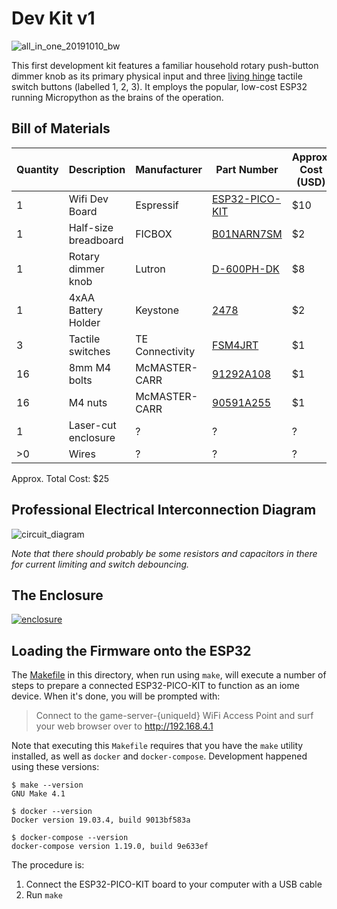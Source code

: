 # Dev Kit v1

![all_in_one_20191010_bw](https://user-images.githubusercontent.com/585182/66948574-f74bb900-f022-11e9-9d6a-b5a0445ed567.png)

This first development kit features a familiar household rotary push-button dimmer knob as its primary physical input and three [living hinge](https://en.wikipedia.org/wiki/Living_hinge) tactile switch buttons (labelled 1, 2, 3). It employs the popular, low-cost ESP32 running Micropython as the brains of the operation.

## Bill of Materials

| Quantity | Description | Manufacturer | Part Number | Approx. Cost (USD) |
| --- | --- | --- | --- | --- |
| 1 | Wifi Dev Board | Espressif | [ESP32-PICO-KIT](https://octopart.com/esp32-pico-kit-espressif+systems-91893718) | $10 |
| 1 | Half-size breadboard | FICBOX | [B01NARN7SM](https://www.amazon.com/gp/product/B01NARN7SM) | $2 |
| 1 | Rotary dimmer knob | Lutron | [D-600PH-DK](https://www.lowes.com/pd/Lutron-Rotary-600-Watt-Single-Pole-White-Ivory-Dimmer/1059607) | $8 |
| 1 | 4xAA Battery Holder | Keystone | [2478](https://octopart.com/2478-keystone-3786) | $2 |
| 3 | Tactile switches | TE Connectivity | [FSM4JRT](https://octopart.com/fsm4jrt-te+connectivity+%2F+alcoswitch-40415111) | $1 |
| 16 | 8mm M4 bolts | McMASTER-CARR | [91292A108](https://www.mcmaster.com/catalog/125/3218) | $1 |
| 16 | M4 nuts | McMASTER-CARR | [90591A255](https://www.mcmaster.com/90591A255) | $1 |
| 1 | Laser-cut enclosure | ? | ? | ? |
| >0 | Wires | ? | ? | ? |

Approx. Total Cost: $25


## Professional Electrical Interconnection Diagram

![circuit_diagram](https://user-images.githubusercontent.com/585182/67024745-eb1f3480-f0d2-11e9-83d2-d62e8a006ba7.png)

_Note that there should probably be some resistors and capacitors in there for current limiting and switch debouncing._


## The Enclosure

[![enclosure](https://user-images.githubusercontent.com/585182/69495715-03cff680-0e98-11ea-96e5-fc7b710bb1a1.png)](https://github.com/derekenos/iome/blob/master/dev_kits/v1/enclosure.svg)


## Loading the Firmware onto the ESP32

The [Makefile](https://github.com/derekenos/iome/blob/master/dev_kits/v1/Makefile) in this directory, when run using `make`, will execute a number of steps to prepare a connected ESP32-PICO-KIT to function as an iome device. When it's done, you will be prompted with:

> Connect to the game-server-{uniqueId} WiFi Access Point and surf your web browser over to http://192.168.4.1

Note that executing this `Makefile` requires that you have the `make` utility installed, as well as `docker` and `docker-compose`. Development happened using these versions:

```
$ make --version
GNU Make 4.1

$ docker --version
Docker version 19.03.4, build 9013bf583a

$ docker-compose --version
docker-compose version 1.19.0, build 9e633ef
```

The procedure is:

1. Connect the ESP32-PICO-KIT board to your computer with a USB cable
2. Run `make`
